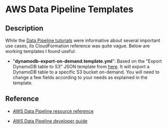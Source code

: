 # AWS Data Pipeline Templates


## Description

While the [Data Pipeline tutorials](https://docs.aws.amazon.com/datapipeline/latest/DeveloperGuide/welcome.html) were informative about several important use cases, its CloudFormation reference was quite vague. Below are working templates I found useful:

- "**dynamodb-export-on-demand.template.yml**": Based on the "Export DynamoDB table to S3" JSON template from [here](https://docs.aws.amazon.com/datapipeline/latest/DeveloperGuide/dp-importexport-ddb-console-start2.html). It will export a DynamoDB table to a specific S3 bucket on-demand. You will need to change a few fields according to your needs as explained in the template.


## Reference

- [AWS Data Pipeline resource reference](https://docs.aws.amazon.com/AWSCloudFormation/latest/UserGuide/aws-resource-datapipeline-pipeline.html)

- [AWS Data Pipeline developer guide](https://docs.aws.amazon.com/datapipeline/latest/DeveloperGuide/what-is-datapipeline.html)

